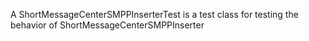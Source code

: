 A ShortMessageCenterSMPPInserterTest is a test class for testing the behavior of ShortMessageCenterSMPPInserter